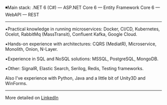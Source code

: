 ◾Main stack:
.NET 6 (C#) — ASP.NET Core 6 — Entity Framework Core 6 — WebAPI — REST
<hr>

▪️Practical knowledge in running microservices: Docker, CI/CD, Kubernetes, Ocelot, RabbitMq (MassTransit), Confluent Kafka, Google Cloud.

▪️Hands-on experience with architectures: CQRS (MediatR), Microservice, Monolith, Onion, N-Layer.

▪️Experience in SQL and NoSQL solutions: MSSQL, PostgreSQL, MongoDB.

▪️Other: SignalR, Elastic Search, Serilog, Redis, Testing frameworks.

Also I've experience with Python, Java and a little bit of Unity3D and WinForms.
<hr>

More detailed on [ LinkedIn](https://www.linkedin.com/in/nikita-labuzov/) <img height="14" width="14" src="https://unpkg.com/simple-icons@6.23.0/icons/linkedin.svg"></img>
